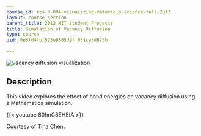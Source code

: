 ```yaml
---
course_id: res-3-004-visualizing-materials-science-fall-2017
layout: course_section
parent_title: 2012 MIT Student Projects
title: Simulation of Vacancy Diffusion
type: course
uid: 0e5fd4fbf523e9865d9ff051ce3d625b

---
```


![vacancy diffusion visualization](/coursemedia/res-3-004-visualizing-materials-science-fall-2017/7090dab80cbe3d024a356bdc36fbbe18_MITRES_3_004F17_7_chen.jpg)

Description
-----------

This video explores the effect of bond energies on vacancy diffusion using a Mathematica simulation.

{{< youtube 80hnG8EH5tA >}}

Courtesy of Tina Chen.